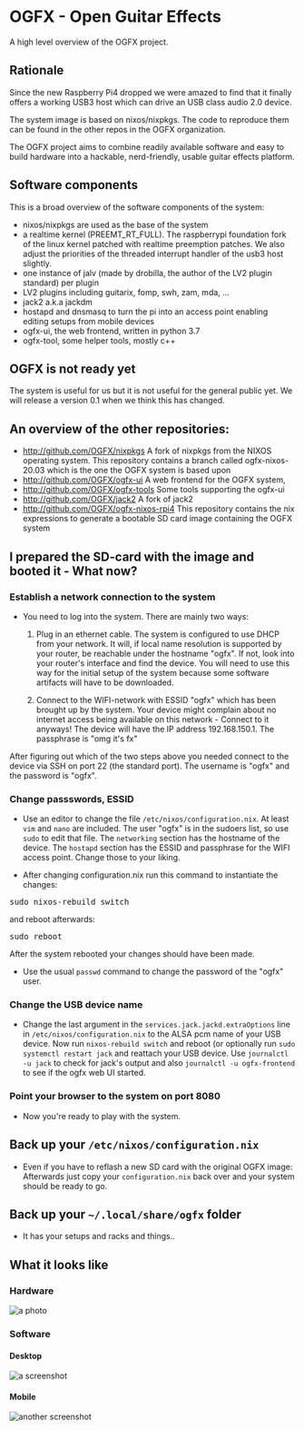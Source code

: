 # OGFX - Open Guitar Effects

A high level overview of the OGFX project.

## Rationale

Since the new Raspberry Pi4 dropped we were amazed to find that it finally offers a working USB3 host which can drive an USB class audio 2.0 device. 

The system image is based on nixos/nixpkgs. The code to reproduce them can be found in the other repos in the OGFX organization.

The OGFX project aims to combine readily available software and easy to build hardware into a hackable, nerd-friendly, usable guitar effects platform.

## Software components

This is a broad overview of the software components of the system:

* nixos/nixpkgs are used as the base of the system
* a realtime kernel (PREEMT_RT_FULL). The raspberrypi foundation fork of the linux kernel patched with realtime preemption patches. We also adjust the priorities of the threaded interrupt handler of the usb3 host slightly.
* one instance of jalv (made by drobilla, the author of the LV2 plugin standard) per plugin
* LV2 plugins including guitarix, fomp, swh, zam, mda, ...
* jack2 a.k.a jackdm
* hostapd and dnsmasq to turn the pi into an access point enabling editing setups from mobile devices
* ogfx-ui, the web frontend, written in python 3.7
* ogfx-tool, some helper tools, mostly c++

## OGFX is not ready yet

The system is useful for us but it is not useful for the general public yet. We will release a version 0.1 when we think this has changed.

## An overview of the other repositories:

- http://github.com/OGFX/nixpkgs A fork of nixpkgs from the NIXOS operating system. This repository contains a branch called ogfx-nixos-20.03 which is the one the OGFX system is based upon
- http://github.com/OGFX/ogfx-ui A web frontend for the OGFX system,
- http://github.com/OGFX/ogfx-tools Some tools supporting the ogfx-ui
- http://github.com/OGFX/jack2 A fork of jack2
- http://github.com/OGFX/ogfx-nixos-rpi4 This repository contains the nix expressions to generate a bootable SD card image containing the OGFX system

## I prepared the SD-card with the image and booted it - What now?

### Establish a network connection to the system

- You need to log into the system. There are mainly two ways:

  1. Plug in an ethernet cable. The system is configured to use DHCP from your network. It will, if local name resolution is supported by your router, be reachable under the hostname "ogfx". If not, look into your router's interface and find the device. You will need to use this way for the initial setup of the system because some software artifacts will have to be downloaded.
  
  2. Connect to the WIFI-network with ESSID "ogfx" which has been brought up by the system. Your device might complain about no internet access being available on this network - Connect to it anyways! The device will have the IP address 192.168.150.1. The passphrase is "omg it's fx"
  
After figuring out which of the two steps above you needed connect to the device via SSH on port 22 (the standard port). The username is "ogfx" and the password is "ogfx".

### Change passswords, ESSID

- Use an editor to change the file <code>/etc/nixos/configuration.nix</code>. At least <code>vim</code> and <code>nano</code> are included. The user "ogfx" is in the sudoers list, so use <code>sudo</code> to edit that file. The <code>networking</code> section has the hostname of the device. The <code>hostapd</code> section has the ESSID and passphrase for the WIFI access point. Change those to your liking.

- After changing configuration.nix run this command to instantiate the changes:

<pre>
sudo nixos-rebuild switch
</pre>

and reboot afterwards:

<pre>
sudo reboot
</pre>

After the system rebooted your changes should have been made. 

- Use the usual <code>passwd</code> command to change the password of the "ogfx" user.

### Change the USB device name

- Change the last argument in the <code>services.jack.jackd.extraOptions</code> line in <code>/etc/nixos/configuration.nix</code> to the ALSA pcm name of your USB device. Now run <code>nixos-rebuild switch</code> and reboot (or optionally run <code>sudo systemctl restart jack</code> and reattach your USB device. Use <code>journalctl -u jack</code> to check for jack's output and also <code>journalctl -u ogfx-frontend</code> to see if the ogfx web UI started.

### Point your browser to the system on port 8080

- Now you're ready to play with the system.

## Back up your <code>/etc/nixos/configuration.nix</code>

- Even if you have to reflash a new SD card with the original OGFX image: Afterwards just copy your <code>configuration.nix</code> back over and your system should be ready to go. 

## Back up your <code>~/.local/share/ogfx</code> folder

- It has your setups and racks and things..

## What it looks like

### Hardware

![a photo](https://github.com/OGFX/ogfx-overview/raw/master/IMG_20200421_123438.jpg)

### Software

#### Desktop

![a screenshot](https://github.com/OGFX/ogfx-overview/raw/master/pic-20200718-070746.png)

#### Mobile

![another screenshot](https://github.com/OGFX/ogfx-overview/raw/master/Screenshot_20200718-073747_Firefox.png)

